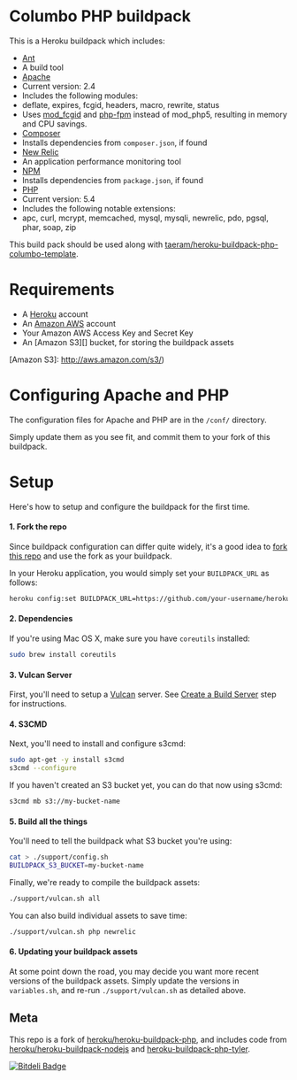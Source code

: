 Columbo PHP buildpack
========================

This is a Heroku buildpack which includes:
* [Ant][]
 * A build tool
* [Apache][]
 * Current version: 2.4
 * Includes the following modules:
  * deflate, expires, fcgid, headers, macro, rewrite, status
 * Uses [mod_fcgid][] and [php-fpm][] instead of mod_php5, resulting in memory and CPU savings.
* [Composer][]
 * Installs dependencies from `composer.json`, if found
* [New Relic][]
 * An application performance monitoring tool
* [NPM][]
 * Installs dependencies from `package.json`, if found
* [PHP][]
 * Current version: 5.4
 * Includes the following notable extensions:
  * apc, curl, mcrypt, memcached, mysql, mysqli, newrelic, pdo, pgsql, phar, soap, zip

This build pack should be used along with [taeram/heroku-buildpack-php-columbo-template](https://github.com/taeram/heroku-buildpack-php-columbo-template).

[Ant]: http://ant.apache.org/
[Apache]: http://apache.org
[mod_fcgid]: http://httpd.apache.org/mod_fcgid/mod/mod_fcgid.html
[php-fpm]: http://php-fpm.org/
[Composer]: http://getcomposer.org
[New Relic]: http://newrelic.com/
[NPM]: https://npmjs.org/
[PHP]: http://php.net/
[taeram/heroku-buildpack-php-columbo-template]: https://github.com/taeram/heroku-buildpack-php-columbo-template

Requirements
============
* A [Heroku][] account
* An [Amazon AWS][] account
* Your Amazon AWS Access Key and Secret Key
* An [Amazon S3][] bucket, for storing the buildpack assets

[Heroku]: https://www.heroku.com/
[Amazon AWS]: http://aws.amazon.com/
[Amazon S3]: http://aws.amazon.com/s3/)

Configuring Apache and PHP
==========================

The configuration files for Apache and PHP are in the `/conf/` directory.

Simply update them as you see fit, and commit them to your fork of this
buildpack.

Setup
=====

Here's how to setup and configure the buildpack for the first time.

#### 1. Fork the repo

Since buildpack configuration can differ quite widely, it's a good idea to
[fork this repo](https://help.github.com/articles/fork-a-repo) and use the
fork as your buildpack.

In your Heroku application, you would simply set your `BUILDPACK_URL` as follows:
````bash
heroku config:set BUILDPACK_URL=https://github.com/your-username/heroku-buildpack-php-columbo
````

#### 2. Dependencies

If you're using Mac OS X, make sure you have `coreutils` installed:
```bash
sudo brew install coreutils
```

#### 3. Vulcan Server

First, you'll need to setup a [Vulcan](https://github.com/heroku/vulcan) server. See
[Create a Build Server](https://github.com/heroku/vulcan#create-a-build-server) step for
instructions.

#### 4. S3CMD

Next, you'll need to install and configure s3cmd:
```bash
sudo apt-get -y install s3cmd
s3cmd --configure
```

If you haven't created an S3 bucket yet, you can do that now using s3cmd:
```bash
s3cmd mb s3://my-bucket-name
```

#### 5. Build all the things

You'll need to tell the buildpack what S3 bucket you're using:
```bash
cat > ./support/config.sh
BUILDPACK_S3_BUCKET=my-bucket-name
```

Finally, we're ready to compile the buildpack assets:
```bash
./support/vulcan.sh all
```

You can also build individual assets to save time:
```bash
./support/vulcan.sh php newrelic
```

#### 6. Updating your buildpack assets

At some point down the road, you may decide you want more recent versions of the
buildpack assets. Simply update the versions in `variables.sh`, and re-run
`./support/vulcan.sh` as detailed above.

Meta
----

This repo is a fork of [heroku/heroku-buildpack-php](https://github.com/heroku/heroku-buildpack-php),
and includes code from [heroku/heroku-buildpack-nodejs](https://github.com/heroku/heroku-buildpack-nodejs)
and [heroku-buildpack-php-tyler](https://github.com/iphoting/heroku-buildpack-php-tyler).


[![Bitdeli Badge](https://d2weczhvl823v0.cloudfront.net/taeram/heroku-buildpack-php-columbo/trend.png)](https://bitdeli.com/free "Bitdeli Badge")

